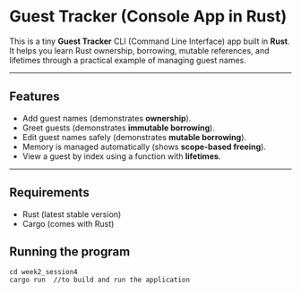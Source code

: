 # Guest Tracker (Console App in Rust)

This is a tiny **Guest Tracker** CLI (Command Line Interface) app built in **Rust**. It helps you learn Rust ownership, borrowing, mutable references, and lifetimes through a practical example of managing guest names.

---

## Features

- Add guest names (demonstrates **ownership**).
- Greet guests (demonstrates **immutable borrowing**).
- Edit guest names safely (demonstrates **mutable borrowing**).
- Memory is managed automatically (shows **scope-based freeing**).
- View a guest by index using a function with **lifetimes**.

---

## Requirements

- Rust (latest stable version)
- Cargo (comes with Rust)

## Running the program

```
cd week2_session4
cargo run  //to build and run the application
```